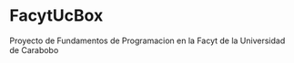 FacytUcBox
==========

Proyecto de Fundamentos de Programacion en la Facyt de la Universidad de Carabobo
